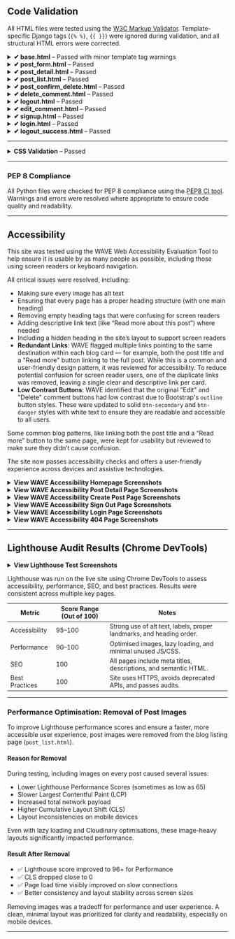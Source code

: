 ## Code Validation

All HTML files were tested using the [W3C Markup Validator](https://validator.w3.org/). Template-specific Django tags (`{% %}`, `{{ }}`) were ignored during validation, and all structural HTML errors were corrected.

<details>
<summary><strong>✔ base.html</strong> – Passed with minor template tag warnings</summary>

**Notes:**
- Fixed missing `lang="en"` attribute.
- Ensured `<title>` is correctly placed within `<head>`.
- Stray template tags caused warnings but were not actual HTML issues.

**Status:** ✅ Pass

<img width="1170" alt="base.html validation" src="https://github.com/user-attachments/assets/0c81dd94-162b-4c8e-b55e-a0a832b2d805" />
</details>

<details>
<summary><strong>✔ post_form.html</strong> – Passed</summary>

**Notes:**
- No structural errors.
- All tags properly closed and nested.

**Status:** ✅ Pass

<img width="1217" alt="post_form.html validation" src="https://github.com/user-attachments/assets/d525a3c8-05ab-4d38-9edb-d4da8ce53379" />
</details>

<details>
<summary><strong>✔ post_detail.html</strong> – Passed</summary>

**Notes:**
- All content properly structured.
- Page passed validation cleanly.

**Status:** ✅ Pass

<img width="1225" alt="post_detail.html validation" src="https://github.com/user-attachments/assets/d97924dc-b543-47db-b55b-5546eb805d6b" />
</details>

<details>
<summary><strong>✔ post_list.html</strong> – Passed</summary>

**Notes:**

### 🟡 Warning: Empty `<h5>` Heading Elements
- **No fix required.** These were false positives caused by empty template tags like `{{ comment.author }}` when no value was rendered.
- Example:
  ```html
  <h5 class="card-title">{{ comment.author }}</h5>
  ```

### 🔴 Error: `<p>` Inside `<h5>`
> **Error:** Element `<p>` not allowed as a child of element `<h5>` in this context.

#### Cause:
A `<p>` tag (block-level element) was nested inside a heading element, which violates HTML rules — only phrasing content is allowed inside headings.

#### Fix Implemented:
Updated this:

```html
<h5>
  Comment title
  <p class="text-muted small mb-1">Posted on 1 May 2025</p>
</h5>
```

To:

```html
<h5>Comment title</h5>
<p class="text-muted small mb-1">Posted on 1 May 2025</p>
```

**Status:** ✅ Pass

<img alt="post_list.html validation" src="images/testing/post-form-html-validation.png" />

</details>

<details>
<summary><strong>✔ post_confirm_delete.html</strong> – Passed</summary>

**Notes:**
- Form markup validated successfully.
- Required fields are correctly labelled and accessible.

**Status:** ✅ Pass

<img width="1417" alt="post_confirm_delete.html validation" src="https://github.com/user-attachments/assets/0cddce43-b6d6-4df2-ba70-ff54936dc100" />

</details>

<details>
<summary><strong>✔ delete_comment.html</strong> – Passed</summary>

**Notes:**
- Minimal page with no structural issues.
- Confirmed basic form and button layout were valid.

**Status:** ✅ Pass

<img width="1196" alt="delete_comment.html validation" src="https://github.com/user-attachments/assets/b7cdefd6-1b57-4c64-a4a2-56c0632cd9d0" />

</details>


<details>
<summary><strong>✔ logout.html</strong> – Passed</summary>

**Notes:**
- Minimal page with no structural issues.
- Confirmed basic form and button layout were valid.

**Status:** ✅ Pass

<img width="1226" alt="Image" src="https://github.com/user-attachments/assets/33384891-59f6-47cf-8865-2c80e61862d9" />

</details>


<details>
<summary><strong>✔ edit_comment.html</strong> – Passed</summary>

**Notes:**
- Minimal page with no structural issues.
- Confirmed basic form and button layout were valid.

**Status:** ✅ Pass

<img width="1239" alt="Image" src="https://github.com/user-attachments/assets/9a3564b3-e23a-438c-835b-6a94b4d12458" />

</details>

<details>
<summary><strong>✔ signup.html</strong> – Passed</summary>

**Notes:**
- Minimal page with no structural issues.
- Confirmed basic form and button layout were valid.

**Status:** ✅ Pass

<img width="1224" alt="Image" src="https://github.com/user-attachments/assets/e5f44b26-4959-412e-b368-3b4d97cfa268" />

</details>

<details>
<summary><strong>✔ login.html</strong> – Passed</summary>

**Notes:**
- Minimal page with no structural issues.
- Confirmed basic form and button layout were valid.

**Status:** ✅ Pass

<img width="1112" alt="Image" src="https://github.com/user-attachments/assets/7e75a2bf-3a3d-40a7-921b-ceafb7681031" />

</details>

<details>
<summary><strong>✔ logout_success.html</strong> – Passed</summary>

**Notes:**
- Minimal page with no structural issues.

**Status:** ✅ Pass



</details>

---
<details>
<summary><strong> CSS Validation</strong> – Passed</summary>

All custom CSS was tested using the [W3C CSS Validator](https://jigsaw.w3.org/css-validator/) to ensure compliance with modern web standards.

The main stylesheet (`style.css`) was uploaded directly to the validator. The results showed no syntax errors or compatibility warnings.


**Status:** ✅ Pass

<img src="docs/images/css.png" alt="CSS">

</details>

---

### PEP 8 Compliance

All Python files were checked for PEP 8 compliance using the [PEP8 CI tool](https://pep8ci.herokuapp.com/).  
Warnings and errors were resolved where appropriate to ensure code quality and readability.

---
## Accessibility 

This site was tested using the WAVE Web Accessibility Evaluation Tool to help ensure it is usable by as many people as possible, including those using screen readers or keyboard navigation.

All critical issues were resolved, including:

- Making sure every image has alt text
- Ensuring that every page has a proper heading structure (with one main heading)
- Removing empty heading tags that were confusing for screen readers
- Adding descriptive link text (like “Read more about this post”) where needed
- Including a hidden heading in the site’s layout to support screen readers
- **Redundant Links**: WAVE flagged multiple links pointing to the same destination within each blog card — for example, both the post title and a "Read more" button linking to the full post. While this is a common and user-friendly design pattern, it was reviewed for accessibility. To reduce potential confusion for screen reader users, one of the duplicate links was removed, leaving a single clear and descriptive link per card.
- **Low Contrast Buttons**: WAVE identified that the original "Edit" and "Delete" comment buttons had low contrast due to Bootstrap's `outline` button styles. These were updated to solid `btn-secondary` and `btn-danger` styles with white text to ensure they are readable and accessible to all users.

Some common blog patterns, like linking both the post title and a “Read more” button to the same page, were kept for usability but reviewed to make sure they didn’t cause confusion.

The site now passes accessibility checks and offers a user-friendly experience across devices and assistive technologies.


<details>
<summary><strong>View WAVE Accessibility Homepage Screenshots</strong></summary>

<img src="docs/images/post_list_wave.png" alt="Wave Test Homepage">

</details>

<details>
<summary><strong>View WAVE Accessibility Post Detail Page Screenshots</strong></summary>

<img src="docs/images/post_detail_wave.png" alt="Wave Test Homepage">

</details>

<details>
<summary><strong>View WAVE Accessibility Create Post Page Screenshots</strong></summary>

<img src="docs/images/create_post_wave.png" alt="Wave Test Homepage">

</details>

<details>
<summary><strong>View WAVE Accessibility Sign Out Page Screenshots</strong></summary>

<img src="docs/images/sign_out_wave.png" alt="Wave Test Homepage">

</details>


<details>
<summary><strong>View WAVE Accessibility Login Page Screenshots</strong></summary>

---
 ⚠️ One alert flagged for "Redundant Links" on the login page. This occurred because both the navbar and login form contain a link to the signup page.
  
This is an intentional design decision to offer users multiple clear paths to registration, especially for mobile or first-time visitors and does not affect usability or accessibility.

---
<img src="docs/images/login_wave.png" alt="Wave Test Homepage">

</details>

<details>
<summary><strong>View WAVE Accessibility 404 Page Screenshots</strong></summary>

<img src="docs/images/404_wave.png" alt="Wave Test Homepage">

</details>

---

## Lighthouse Audit Results (Chrome DevTools)



<details>
<summary><strong>View Lighthouse Test Screenshots</strong></summary>

_Add screenshots here showing Lighthouse scores and reports for homepage and post pages._

</details>


Lighthouse was run on the live site using Chrome DevTools to assess accessibility, performance, SEO, and best practices. Results were consistent across multiple key pages.

| Metric        | Score Range (Out of 100) | Notes                                                         |
|---------------|--------------------------|---------------------------------------------------------------|
| Accessibility | 95–100                   | Strong use of alt text, labels, proper landmarks, and heading order. |
| Performance   | 90–100                   | Optimised images, lazy loading, and minimal unused JS/CSS.    |
| SEO           | 100                      | All pages include meta titles, descriptions, and semantic HTML. |
| Best Practices| 100                      | Site uses HTTPS, avoids deprecated APIs, and passes audits.   |
---
###  Performance Optimisation: Removal of Post Images

To improve Lighthouse performance scores and ensure a faster, more accessible user experience, post images were removed from the blog listing page (`post_list.html`).

#### Reason for Removal

During testing, including images on every post caused several issues:

-  Lower Lighthouse Performance Scores (sometimes as low as 65)
-  Slower Largest Contentful Paint (LCP)
-  Increased total network payload
-  Higher Cumulative Layout Shift (CLS)
- Layout inconsistencies on mobile devices

Even with lazy loading and Cloudinary optimisations, these image-heavy layouts significantly impacted performance.

#### Result After Removal

- ✅ Lighthouse score improved to 96+ for Performance
- ✅ CLS dropped close to 0
- ✅ Page load time visibly improved on slow connections
- ✅ Better consistency and layout stability across screen sizes

Removing images was a tradeoff for performance and user experience. A clean, minimal layout was prioritized for clarity and readability, especially on mobile devices.


---
